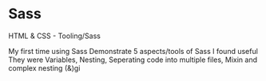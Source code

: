 # Sass
HTML & CSS - Tooling/Sass

My first time using Sass
Demonstrate 5 aspects/tools of Sass I found useful
They were Variables, Nesting, Seperating code into multiple files, Mixin and complex nesting (&)gi